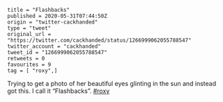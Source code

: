 ```
title = "Flashbacks"
published = 2020-05-31T07:44:50Z
origin = "twitter-cackhanded"
type = "tweet"
original_url = "https://twitter.com/cackhanded/status/1266999062055788547"
twitter_account = "cackhanded"
tweet_id = "1266999062055788547"
retweets = 0
favourites = 9
tag = [ "roxy",]
```

Trying to get a photo of her beautiful eyes glinting in the sun and instead got this. I call it “Flashbacks”. [#roxy](/tags/roxy/)

<p class='image'><img src='https://mnf.m17s.net/2020/05/31/EZVI6wzXsAE0igk.jpg' alt=''></p>

